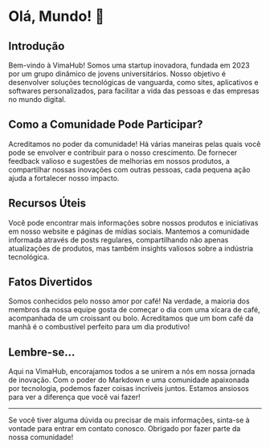 # Olá, Mundo! 👋

## Introdução

Bem-vindo à VimaHub! Somos uma startup inovadora, fundada em 2023 por um grupo dinâmico de jovens universitários. Nosso objetivo é desenvolver soluções tecnológicas de vanguarda, como sites, aplicativos e softwares personalizados, para facilitar a vida das pessoas e das empresas no mundo digital.

## Como a Comunidade Pode Participar?

Acreditamos no poder da comunidade! Há várias maneiras pelas quais você pode se envolver e contribuir para o nosso crescimento. De fornecer feedback valioso e sugestões de melhorias em nossos produtos, a compartilhar nossas inovações com outras pessoas, cada pequena ação ajuda a fortalecer nosso impacto. 

## Recursos Úteis

Você pode encontrar mais informações sobre nossos produtos e iniciativas em nosso website e páginas de mídias sociais. Mantemos a comunidade informada através de posts regulares, compartilhando não apenas atualizações de produtos, mas também insights valiosos sobre a indústria tecnológica.

## Fatos Divertidos

Somos conhecidos pelo nosso amor por café! Na verdade, a maioria dos membros da nossa equipe gosta de começar o dia com uma xícara de café, acompanhada de um croissant ou bolo. Acreditamos que um bom café da manhã é o combustível perfeito para um dia produtivo!

## Lembre-se...

Aqui na VimaHub, encorajamos todos a se unirem a nós em nossa jornada de inovação. Com o poder do Markdown e uma comunidade apaixonada por tecnologia, podemos fazer coisas incríveis juntos. Estamos ansiosos para ver a diferença que você vai fazer!

---

Se você tiver alguma dúvida ou precisar de mais informações, sinta-se à vontade para entrar em contato conosco. Obrigado por fazer parte da nossa comunidade!
